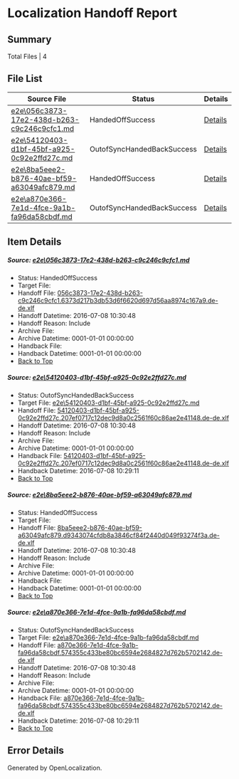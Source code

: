 # <a name='report-top'></a> Localization Handoff Report

## Summary
 Total Files | 4

## File List
 Source File | Status | Details 
 ----------- | ------ | ------- 
 [e2e\056c3873-17e2-438d-b263-c9c246c9cfc1.md](https://github.com/OpenLocalizationTestOrg/oltest/blob/2e3f3c49fc453f300cd0940164519885c0d4b250/e2e/056c3873-17e2-438d-b263-c9c246c9cfc1.md) | HandedOffSuccess | [Details](#796c5e32226666da29637ba3386f047180d293721)
 [e2e\54120403-d1bf-45bf-a925-0c92e2ffd27c.md](https://github.com/OpenLocalizationTestOrg/oltest/blob/1c0bc0b7cf97fd8ad0a6dabb462f3c01796437eb/e2e/54120403-d1bf-45bf-a925-0c92e2ffd27c.md) | OutofSyncHandedBackSuccess | [Details](#364ba981a886486aeacfcac23bcbfb17e568a6b33)
 [e2e\8ba5eee2-b876-40ae-bf59-a63049afc879.md](https://github.com/OpenLocalizationTestOrg/oltest/blob/5c722b548cc5453cd19d8c7606846459618620df/e2e/8ba5eee2-b876-40ae-bf59-a63049afc879.md) | HandedOffSuccess | [Details](#05f3d616959b08708afa8de558b4c17dd34221734)
 [e2e\a870e366-7e1d-4fce-9a1b-fa96da58cbdf.md](https://github.com/OpenLocalizationTestOrg/oltest/blob/1c0bc0b7cf97fd8ad0a6dabb462f3c01796437eb/e2e/a870e366-7e1d-4fce-9a1b-fa96da58cbdf.md) | OutofSyncHandedBackSuccess | [Details](#6e26ff7ed9b3daecbfed8f5d2dbb27a06d97d0955)

## Item Details
##### <a name='796c5e32226666da29637ba3386f047180d293721'></a> Source: [e2e\056c3873-17e2-438d-b263-c9c246c9cfc1.md](https://github.com/OpenLocalizationTestOrg/oltest/blob/2e3f3c49fc453f300cd0940164519885c0d4b250/e2e/056c3873-17e2-438d-b263-c9c246c9cfc1.md)
* Status: HandedOffSuccess
* Target File: 
* Handoff File: [056c3873-17e2-438d-b263-c9c246c9cfc1.6373d217b3db53d6f6620d697d56aa8974c167a9.de-de.xlf](https://github.com/OpenLocalizationTestOrg/olhandoff-e2e/blob/abe9ec62c5e8f6aedf0ca997cd84689f795d57ca/ol-handoff/OpenLocalizationTestOrg/oltest-dede-fly/ci/ht/056c3873-17e2-438d-b263-c9c246c9cfc1.6373d217b3db53d6f6620d697d56aa8974c167a9.de-de.xlf)
* Handoff Datetime: 2016-07-08 10:30:48
* Handoff Reason: Include
* Archive File: 
* Archive Datetime: 0001-01-01 00:00:00
* Handback File: 
* Handback Datetime: 0001-01-01 00:00:00
* [Back to Top](#report-top)

##### <a name='364ba981a886486aeacfcac23bcbfb17e568a6b33'></a> Source: [e2e\54120403-d1bf-45bf-a925-0c92e2ffd27c.md](https://github.com/OpenLocalizationTestOrg/oltest/blob/1c0bc0b7cf97fd8ad0a6dabb462f3c01796437eb/e2e/54120403-d1bf-45bf-a925-0c92e2ffd27c.md)
* Status: OutofSyncHandedBackSuccess
* Target File: [e2e\54120403-d1bf-45bf-a925-0c92e2ffd27c.md](https://github.com/OpenLocalizationTestOrg/oltest-dede-fly/blob/a3cbe309569d38d8663d9731e94930eb430bfdbd/e2e/54120403-d1bf-45bf-a925-0c92e2ffd27c.md)
* Handoff File: [54120403-d1bf-45bf-a925-0c92e2ffd27c.207ef0717c12dec9d8a0c2561f60c86ae2e41148.de-de.xlf](https://github.com/OpenLocalizationTestOrg/olhandoff-e2e/blob/abe9ec62c5e8f6aedf0ca997cd84689f795d57ca/ol-handoff/OpenLocalizationTestOrg/oltest-dede-fly/ci/ht/54120403-d1bf-45bf-a925-0c92e2ffd27c.207ef0717c12dec9d8a0c2561f60c86ae2e41148.de-de.xlf)
* Handoff Datetime: 2016-07-08 10:30:48
* Handoff Reason: Include
* Archive File: 
* Archive Datetime: 0001-01-01 00:00:00
* Handback File: [54120403-d1bf-45bf-a925-0c92e2ffd27c.207ef0717c12dec9d8a0c2561f60c86ae2e41148.de-de.xlf](https://github.com/OpenLocalizationTestOrg/olhandback-e2e/blob/50067c5c82ba8b458eb36332f3de3c58c0f772a5/ol-handback/OpenLocalizationTestOrg/oltest-dede-fly/ci/high/54120403-d1bf-45bf-a925-0c92e2ffd27c.207ef0717c12dec9d8a0c2561f60c86ae2e41148.de-de.xlf)
* Handback Datetime: 2016-07-08 10:29:11
* [Back to Top](#report-top)

##### <a name='05f3d616959b08708afa8de558b4c17dd34221734'></a> Source: [e2e\8ba5eee2-b876-40ae-bf59-a63049afc879.md](https://github.com/OpenLocalizationTestOrg/oltest/blob/5c722b548cc5453cd19d8c7606846459618620df/e2e/8ba5eee2-b876-40ae-bf59-a63049afc879.md)
* Status: HandedOffSuccess
* Target File: 
* Handoff File: [8ba5eee2-b876-40ae-bf59-a63049afc879.d9343074cfdb8a3846cf84f2440d049f93274f3a.de-de.xlf](https://github.com/OpenLocalizationTestOrg/olhandoff-e2e/blob/abe9ec62c5e8f6aedf0ca997cd84689f795d57ca/ol-handoff/OpenLocalizationTestOrg/oltest-dede-fly/ci/ht/8ba5eee2-b876-40ae-bf59-a63049afc879.d9343074cfdb8a3846cf84f2440d049f93274f3a.de-de.xlf)
* Handoff Datetime: 2016-07-08 10:30:48
* Handoff Reason: Include
* Archive File: 
* Archive Datetime: 0001-01-01 00:00:00
* Handback File: 
* Handback Datetime: 0001-01-01 00:00:00
* [Back to Top](#report-top)

##### <a name='6e26ff7ed9b3daecbfed8f5d2dbb27a06d97d0955'></a> Source: [e2e\a870e366-7e1d-4fce-9a1b-fa96da58cbdf.md](https://github.com/OpenLocalizationTestOrg/oltest/blob/1c0bc0b7cf97fd8ad0a6dabb462f3c01796437eb/e2e/a870e366-7e1d-4fce-9a1b-fa96da58cbdf.md)
* Status: OutofSyncHandedBackSuccess
* Target File: [e2e\a870e366-7e1d-4fce-9a1b-fa96da58cbdf.md](https://github.com/OpenLocalizationTestOrg/oltest-dede-fly/blob/a3cbe309569d38d8663d9731e94930eb430bfdbd/e2e/a870e366-7e1d-4fce-9a1b-fa96da58cbdf.md)
* Handoff File: [a870e366-7e1d-4fce-9a1b-fa96da58cbdf.574355c433be80bc6594e2684827d762b5702142.de-de.xlf](https://github.com/OpenLocalizationTestOrg/olhandoff-e2e/blob/abe9ec62c5e8f6aedf0ca997cd84689f795d57ca/ol-handoff/OpenLocalizationTestOrg/oltest-dede-fly/ci/ht/a870e366-7e1d-4fce-9a1b-fa96da58cbdf.574355c433be80bc6594e2684827d762b5702142.de-de.xlf)
* Handoff Datetime: 2016-07-08 10:30:48
* Handoff Reason: Include
* Archive File: 
* Archive Datetime: 0001-01-01 00:00:00
* Handback File: [a870e366-7e1d-4fce-9a1b-fa96da58cbdf.574355c433be80bc6594e2684827d762b5702142.de-de.xlf](https://github.com/OpenLocalizationTestOrg/olhandback-e2e/blob/50067c5c82ba8b458eb36332f3de3c58c0f772a5/ol-handback/OpenLocalizationTestOrg/oltest-dede-fly/ci/high/a870e366-7e1d-4fce-9a1b-fa96da58cbdf.574355c433be80bc6594e2684827d762b5702142.de-de.xlf)
* Handback Datetime: 2016-07-08 10:29:11
* [Back to Top](#report-top)


## Error Details

Generated by OpenLocalization.

